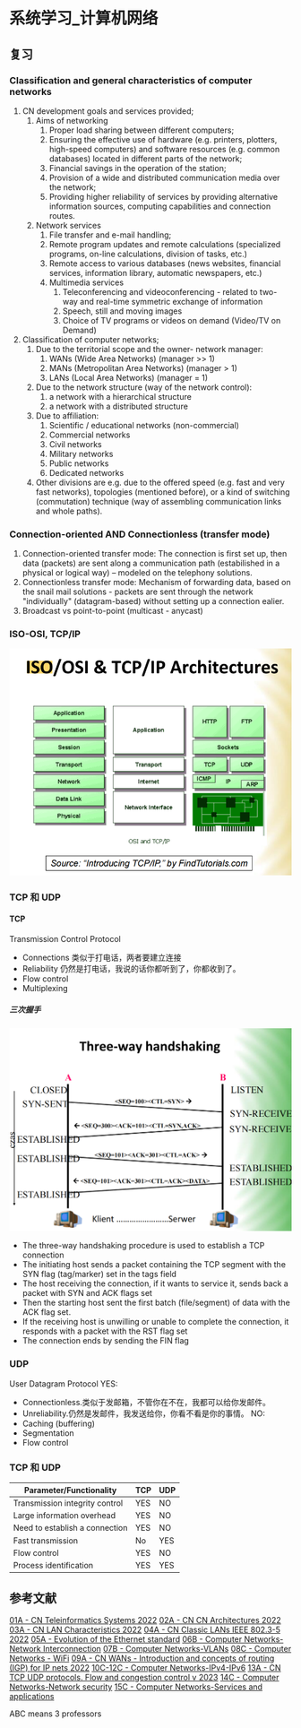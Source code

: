 # 系统学习_计算机网络

## 复习
### Classification and general characteristics of computer networks
1. CN development goals and services provided;
   1. Aims of networking
      1. Proper load sharing between different computers;
      2. Ensuring the effective use of hardware (e.g. printers, plotters, high-speed computers) and software resources (e.g. common databases) located in different parts of the network;
      3. Financial savings in the operation of the station;
      4. Provision of a wide and distributed communication media over the network;
      5. Providing higher reliability of services by providing alternative information sources, computing capabilities and connection routes.
   2. Network services
      1. File transfer and e-mail handling;
      2. Remote program updates and remote calculations 
        (specialized programs, on-line calculations, division of tasks, etc.)
      3. Remote access to various databases 
        (news websites, financial services, information library, automatic newspapers, etc.)
      4. Multimedia services
         1. Teleconferencing and videoconferencing - related to two-way and real-time symmetric exchange of information
         2. Speech, still and moving images
         3. Choice of TV programs or videos on demand (Video/TV on Demand)
2. Classification of computer networks;
   1. Due to the territorial scope and the owner- network manager:
      1. WANs (Wide Area Networks) (manager >> 1)
      2. MANs (Metropolitan Area Networks) (manager > 1)
      3. LANs (Local Area Networks) (manager = 1)
   2. Due to the network structure (way of the network control):
      1. a network with a hierarchical structure
      2. a network with a distributed structure
   3. Due to affiliation:
      1. Scientific / educational networks (non-commercial)
      2. Commercial networks
      3. Civil networks
      4. Military networks
      5. Public networks
      6. Dedicated networks
   4. Other divisions are e.g. due to the offered speed (e.g. fast and very fast networks), topologies (mentioned before), or a kind of switching (commutation) technique (way of assembling communication links and whole paths).

### Connection-oriented AND Connectionless (transfer mode)
1. Connection-oriented transfer mode:
   The connection is first set up, then data (packets) are sent along a communication path (estabilished in a physical or logical way) – modeled on the telephony solutions.
2. Connectionless transfer mode:
   Mechanism of forwarding data, based on the snail mail solutions - packets are sent through the network "individually" (datagram-based) without setting up a connection ealier.
3. Broadcast vs point-to-point (multicast - anycast)

### ISO-OSI, TCP/IP
![](_attachments/old/2023-02-01-14-16-03.png)

### TCP 和 UDP
#### TCP
Transmission Control Protocol

* Connections 类似于打电话，两者要建立连接
* Reliability 仍然是打电话，我说的话你都听到了，你都收到了。
* Flow control
* Multiplexing


##### 三次握手
![](_attachments/old/2023-02-01-14-17-55.png)

* The three-way handshaking procedure is used to establish a TCP connection 
* The initiating host sends a packet containing the TCP segment with the SYN flag (tag/marker) set in the tags field 
* The host receiving the connection, if it wants to service it, sends back a packet with SYN and ACK flags set 
* Then the starting host sent the first batch (file/segment) of data with the ACK flag set. 
* If the receiving host is unwilling or unable to complete the connection, it responds with a packet with the RST flag set
* The connection ends by sending the FIN flag

### UDP
User Datagram Protocol
YES:
* Connectionless.类似于发邮箱，不管你在不在，我都可以给你发邮件。
* Unreliability.仍然是发邮件，我发送给你，你看不看是你的事情。
NO:
* Caching (buffering)
* Segmentation
* Flow control


### TCP 和 UDP
| Parameter/Functionality        | TCP | UDP |
| ------------------------------ | --- | --- |
| Transmission integrity control | YES | NO  |
| Large information overhead     | YES | NO  |
| Need to establish a connection | YES | NO  |
| Fast transmission              | No  | YES |
| Flow control                   | YES | NO  |
| Process identification         | YES | YES |

## 参考文献
[01A - CN  Teleinformatics Systems 2022](01A%20-%20CN%20%20Teleinformatics%20Systems%202022.pdf)
[02A - CN  CN Architectures 2022](02A%20-%20CN%20%20CN%20Architectures%202022.pdf)
[03A - CN  LAN Characteristics 2022](03A%20-%20CN%20%20LAN%20Characteristics%202022.pdf)
[04A - CN Classic LANs IEEE 802.3-5 2022](04A%20-%20CN%20Classic%20LANs%20IEEE%20802.3-5%202022.pdf)
[05A - Evolution of the  Ethernet standard](05A%20-%20Evolution%20of%20the%20%20Ethernet%20standard.pdf)
[06B - Computer Networks-Network Interconnection](06B%20-%20Computer%20Networks-Network%20Interconnection.pdf)
[07B - Computer Networks-VLANs](07B%20-%20Computer%20Networks-VLANs.pdf)
[08C - Computer Networks - WiFi](08C%20-%20Computer%20Networks%20-%20WiFi.pdf)
[09A - CN WANs -  Introduction and concepts of routing  (IGP) for IP nets 2022](09A%20-%20CN%20WANs%20-%20%20Introduction%20and%20concepts%20of%20routing%20%20(IGP)%20for%20IP%20nets%202022.pdf)
[10C-12C - Computer Networks-IPv4-IPv6](10C-12C%20-%20Computer%20Networks-IPv4-IPv6.pdf)
[13A - CN TCP  UDP protocols. Flow and congestion control v 2023](13A%20-%20CN%20TCP%20%20UDP%20protocols.%20Flow%20and%20congestion%20control%20v%202023.pdf)
[14C - Computer Networks-Network security](14C%20-%20Computer%20Networks-Network%20security.pdf)
[15C - Computer Networks-Services and applications](15C%20-%20Computer%20Networks-Services%20and%20applications.pdf)

ABC means 3 professors